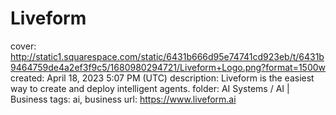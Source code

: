 # Liveform

cover: http://static1.squarespace.com/static/6431b666d95e74741cd923eb/t/6431b9464759de4a2ef3f9c5/1680980294721/Liveform+Logo.png?format=1500w
created: April 18, 2023 5:07 PM (UTC)
description: Liveform is the easiest way to create and deploy intelligent agents.
folder: AI Systems / AI | Business
tags: ai, business
url: https://www.liveform.ai